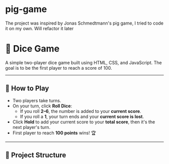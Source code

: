 # pig-game
The project was inspired by Jonas Schmedtmann's pig game, I tried to code it on my own. Will refactor it later
# 🎲 Dice Game

A simple two-player dice game built using HTML, CSS, and JavaScript. The goal is to be the first player to reach a score of 100.

---

## 🚀 How to Play

- Two players take turns.
- On your turn, click **Roll Dice**:
  - If you roll **2–6**, the number is added to your **current score**.
  - If you roll a **1**, your turn ends and your **current score is lost**.
- Click **Hold** to add your current score to your **total score**, then it's the next player's turn.
- First player to reach **100 points** wins! 🏆

---

## 📁 Project Structure
